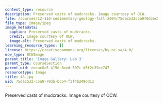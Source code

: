 ```yaml
---
content_type: resource
description: Preserved casts of mudcracks. Image courtesy of OCW.
file: /courses/12-110-sedimentary-geology-fall-2004/75dac532c5a970dbbc54f3f4b249dd11_43.jpg
file_type: image/jpeg
image_metadata:
  caption: Preserved casts of mudcracks.
  credit: Image courtesy of OCW.
  image-alt: Preserved casts of mudcracks.
learning_resource_types: []
license: https://creativecommons.org/licenses/by-nc-sa/4.0/
ocw_type: OCWImage
parent_title: 'Image Gallery: Lab 3'
parent_type: CourseSection
parent_uid: eeeac8a5-415d-8eed-507c-d5f2c39ee747
resourcetype: Image
title: 43.jpg
uid: 75dac532-c5a9-70db-bc54-f3f4b249dd11
---
```

Preserved casts of mudcracks. Image courtesy of OCW.